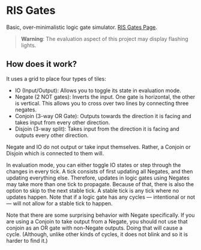 # RIS Gates

Basic, over-minimalistic logic gate simulator. [RIS Gates
Page](https://esdmr.github.io/ris-gates/).

> **Warning**: The evaluation aspect of this project may display flashing
> lights.

## How does it work?

It uses a grid to place four types of tiles:

- IO (Input/Output): Allows you to toggle its state in evaluation mode.
- Negate (2 NOT gates): Inverts the input. One gate is horizontal, the other is
  vertical. This allows you to cross over two lines by connecting three negates.
- Conjoin (3-way OR Gate): Outputs towards the direction it is facing and takes
  input from every other direction.
- Disjoin (3-way split): Takes input from the direction it is facing and outputs
  every other direction.

Negate and IO do not output or take input themselves. Rather, a Conjoin or
Disjoin which is connected to them will.

In evaluation mode, you can either toggle IO states or step through the changes
in every tick. A tick consists of first updating all Negates, and then updating
everything else. Therefore, updates in logic gates using Negates may take more
than one tick to propagate. Because of that, there is also the option to skip to
the next stable tick. A stable tick is any tick where no updates happen. Note
that if a logic gate has any cycles — intentional or not — will not allow for a
stable tick to happen.

Note that there are some surprising behavior with Negate specifically. If you
are using a Conjoin to take output from a Negate, you should not use that
conjoin as an OR gate with non-Negate outputs. Doing that will cause a cycle.
(Although, unlike other kinds of cycles, it does not blink and so it is harder
to find it.)
